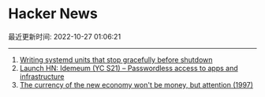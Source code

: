 # Hacker News

最近更新时间: 2022-10-27 01:06:21

--- 
1. [Writing systemd units that stop gracefully before shutdown](https://www.psdn.io/posts/systemd-shutdown-unit/) 
2. [Launch HN: Idemeum (YC S21) – Passwordless access to apps and infrastructure](https://news.ycombinator.com/item?id=33346183) 
3. [The currency of the new economy won't be money, but attention (1997)](https://www.wired.com/1997/12/es-attention/) 
